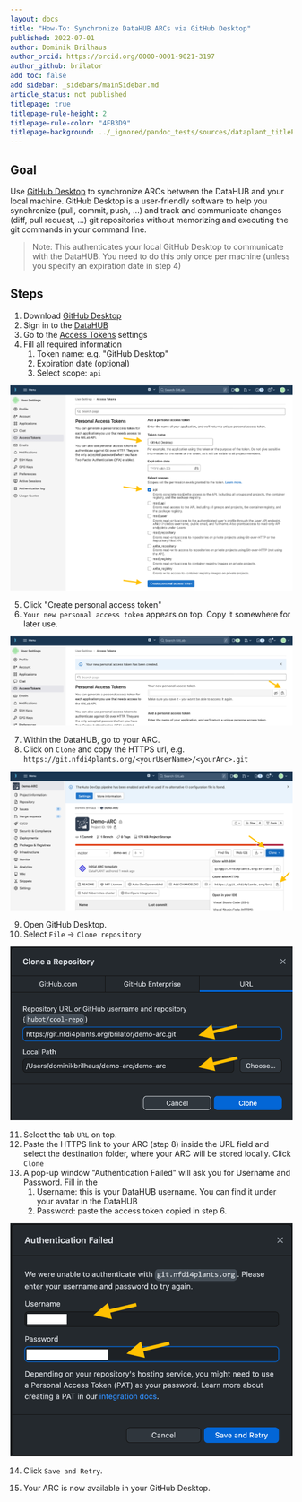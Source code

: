 ```yaml
---
layout: docs
title: "How-To: Synchronize DataHUB ARCs via GitHub Desktop"
published: 2022-07-01
author: Dominik Brilhaus
author_orcid: https://orcid.org/0000-0001-9021-3197
author_github: brilator
add toc: false
add sidebar: _sidebars/mainSidebar.md
article_status: not published
titlepage: true
titlepage-rule-height: 2
titlepage-rule-color: "4FB3D9"
titlepage-background: ../_ignored/pandoc_tests/sources/dataplant_titlePage.drawio.png
---
```


<!-- # titlepage-background: ../_ignored/pandoc_tests/sources/sources/dataplant_titlePage.png -->


## Goal

Use [GitHub Desktop](https://desktop.github.com/) to synchronize ARCs between the DataHUB and your local machine.
GitHub Desktop is a user-friendly software to help you synchronize (pull, commit, push, ...) and track and communicate changes (diff, pull request, ...) git repositories without memorizing and executing the git commands in your command line.

> Note: This authenticates your local GitHub Desktop to communicate with the DataHUB.
> You need to do this only once per machine (unless you specify an expiration date in step 4)



## Steps

1. Download [GitHub Desktop](https://desktop.github.com/)
2. Sign in to the [DataHUB](https://git.nfdi4plants.org/)
3. Go to the [Access Tokens](https://git.nfdi4plants.org/-/profile/personal_access_tokens) settings
4. Fill all required information
   1. Token name: e.g. "GitHub Desktop"
   2. Expiration date (optional)
   3. Select scope: `api`

![Access Token](../img/datahub_accessToken.png)

5. Click "Create personal access token"
6. `Your new personal access token` appears on top. Copy it somewhere for later use.

![Access Token](../img/datahub_accessToken_02.png)

7. Within the DataHUB, go to your ARC.
8. Click on `Clone` and copy the HTTPS url, e.g. `https://git.nfdi4plants.org/<yourUserName>/<yourArc>.git`

![DataHUB Clone](../img/datahub_clone.png)

9.  Open GitHub Desktop.
10. Select `File` -> `Clone repository`

![GitHub Desktop Clone](../img/githubDesktop_clone.png)

11. Select the tab `URL` on top.
12. Paste the HTTPS link to your ARC (step 8) inside the URL field and select the destination folder, where your ARC will be stored locally. Click `Clone`
13. A pop-up window "Authentication Failed" will ask you for Username and Password. Fill in the
    1. Username: this is your DataHUB username. You can find it under your avatar in the DataHUB
    2. Password: paste the access token copied in step 6.

![GitHub Desktop Clone](../img/githubDesktop_accessToken.png)

14. Click `Save and Retry`.

15. Your ARC is now available in your GitHub Desktop.
